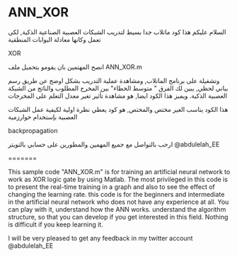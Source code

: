 # ANN_XOR
السلام عليكم
هذا كود ماتلاب جدا بسيط لتدريب الشبكات العصبية الصناعية الذكية, لكي تعمل وكانها معادلة  البوابات المنطقية

XOR

انصح المهتمين بان يقومو بتحميل ملف
ANN_XOR.m

وتشغيلة على برنامج الماتلاب, ومشاهدة عملية التدريب بشكل اوضح عن طريق رسم بياني لحظي, يبين لك الفرق " متوسط الخطاء" بين المخرج المطلوب والناتج من الشبكة العصبية الذكية.
ويميز هذا الكود ايضا, هو مشاهدة تأثير تغير معدل التعلم على المخرجات

هذا الكود يناسب الغير مختص والمختص, هو كود يعطي نظرة اولية لكيفية عمل الشبكات العصبية بإستخدام خوارزمية

backpropagation


ارحب بالتواصل مع جميع المهمين والمطورين
على حسابي بالتويتر
@abdulelah_EE

=======

This sample code "ANN_XOR.m"  is for training an artificial neural network to work as XOR logic gate by using Matlab.
The most privileged in this code is to present the real-time training in a graph and also to see the effect of changing the learning rate.
this code is for the beginners and intermediate in the artificial neural network who does not have any experience at all.
You can play with it, understand how the ANN works.
understand the algorithm structure, so that you can develop if you get interested in this field.
Nothing is difficult if you keep learning it.

I will be very pleased to get any feedback in my twitter account
@abdulelah_EE

